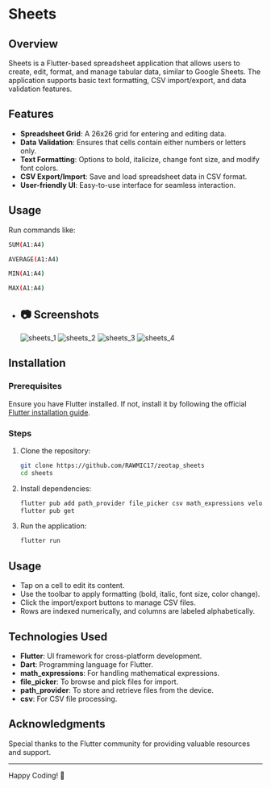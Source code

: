 # Sheets

## Overview
Sheets is a Flutter-based spreadsheet application that allows users to create, edit, format, and manage tabular data, similar to Google Sheets. The application supports basic text formatting, CSV import/export, and data validation features.

## Features
- **Spreadsheet Grid**: A 26x26 grid for entering and editing data.
- **Data Validation**: Ensures that cells contain either numbers or letters only.
- **Text Formatting**: Options to bold, italicize, change font size, and modify font colors.
- **CSV Export/Import**: Save and load spreadsheet data in CSV format.
- **User-friendly UI**: Easy-to-use interface for seamless interaction.

## Usage
Run commands like: 
```sh
SUM(A1:A4)
```

```sh
AVERAGE(A1:A4)
```

```sh
MIN(A1:A4)
```

```sh
MAX(A1:A4)
```


- ## 📷 Screenshots
  ![sheets_1](https://github.com/user-attachments/assets/914b5bca-a159-4b70-8aaa-f1eceb13b478)
  ![sheets_2](https://github.com/user-attachments/assets/ce56d0c5-da64-4241-ba95-6e692c3cca0c)
  ![sheets_3](https://github.com/user-attachments/assets/645e06fc-af32-4742-829e-621614440fba)
  ![sheets_4](https://github.com/user-attachments/assets/a712cbf2-95d7-459d-bbda-cf4d9d133353)



## Installation

### Prerequisites
Ensure you have Flutter installed. If not, install it by following the official [Flutter installation guide](https://flutter.dev/docs/get-started/install).

### Steps
1. Clone the repository:
   ```sh
   git clone https://github.com/RAWMIC17/zeotap_sheets
   cd sheets
   ```
2. Install dependencies:
   ```sh
   flutter pub add path_provider file_picker csv math_expressions velocity_x
   flutter pub get
   ```
3. Run the application:
   ```sh
   flutter run
   ```

## Usage
- Tap on a cell to edit its content.
- Use the toolbar to apply formatting (bold, italic, font size, color change).
- Click the import/export buttons to manage CSV files.
- Rows are indexed numerically, and columns are labeled alphabetically.

## Technologies Used
- **Flutter**: UI framework for cross-platform development.
- **Dart**: Programming language for Flutter.
- **math_expressions**: For handling mathematical expressions.
- **file_picker**: To browse and pick files for import.
- **path_provider**: To store and retrieve files from the device.
- **csv**: For CSV file processing.


## Acknowledgments
Special thanks to the Flutter community for providing valuable resources and support.

---
Happy Coding! 🚀

